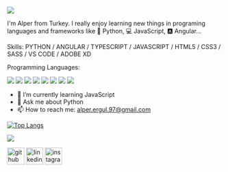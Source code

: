 ![](https://cdn.discordapp.com/attachments/566781940389117963/914497342609170462/banner.png)

I'm Alper from Turkey. I really enjoy learning new things in programing languages and frameworks like 🐍 Python, 💻 JavaScript, 🅰 Angular...

Skills: PYTHON / ANGULAR / TYPESCRIPT / JAVASCRIPT / HTML5 / CSS3 / SASS / VS CODE / ADOBE XD

Programming Languages: 
<p>
  <img src="https://img.shields.io/badge/Python-3776AB?style=for-the-badge&logo=python&logoColor=white" />
  <img src="https://img.shields.io/badge/HTML5-E34F26?style=for-the-badge&logo=html5&logoColor=white" />
  <img src="https://img.shields.io/badge/CSS3-1572B6?style=for-the-badge&logo=css3&logoColor=white" />
  <img src="https://img.shields.io/badge/Sass-CC6699?style=for-the-badge&logo=sass&logoColor=white"/>
  <img src="https://img.shields.io/badge/CSS3-1572B6?style=for-the-badge&logo=css3&logoColor=white" />
  <img src="https://img.shields.io/badge/JavaScript-323330?style=for-the-badge&logo=javascript&logoColor=F7DF1E" />
  <img src="https://img.shields.io/badge/TypeScript-007ACC?style=for-the-badge&logo=typescript&logoColor=white" />
  <img src="https://img.shields.io/badge/json-5E5C5C?style=for-the-badge&logo=json&logoColor=white" />
</p>

- 🌱 I’m currently learning JavaScript 
- 💬 Ask me about Python 
- 📫 How to reach me: alper.ergul.97@gmail.com 

[![Top Langs](https://github-readme-stats.vercel.app/api/top-langs/?username=alperergul&layout=compact)](https://github.com/alperergul)

![](https://github-profile-summary-cards.vercel.app/api/cards/profile-details?username=alperergul&theme=vue)

[<img src='https://cdn.jsdelivr.net/npm/simple-icons@3.0.1/icons/github.svg' alt='github' height='40'>](https://github.com/alperergul)  [<img src='https://cdn.jsdelivr.net/npm/simple-icons@3.0.1/icons/linkedin.svg' alt='linkedin' height='40'>](https://www.linkedin.com/in/alperergul/)  [<img src='https://cdn.jsdelivr.net/npm/simple-icons@3.0.1/icons/instagram.svg' alt='instagram' height='40'>](https://www.instagram.com/alpeerergul/)  



